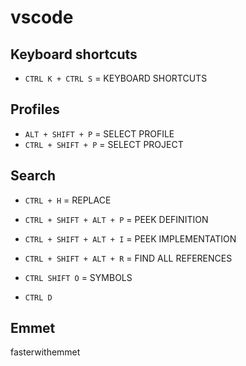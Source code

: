 
# vscode
## Keyboard shortcuts
- `CTRL K + CTRL S` = KEYBOARD SHORTCUTS 
## Profiles
- `ALT + SHIFT + P` = SELECT PROFILE
- `CTRL + SHIFT + P` = SELECT PROJECT
## Search
- `CTRL + H` = REPLACE
- `CTRL + SHIFT + ALT + P` = PEEK DEFINITION
- `CTRL + SHIFT + ALT + I` = PEEK IMPLEMENTATION
- `CTRL + SHIFT + ALT + R` = FIND ALL REFERENCES
- `CTRL SHIFT O` = SYMBOLS


- `CTRL D`
## Emmet
fasterwithemmet